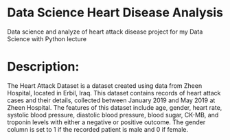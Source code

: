 # Data Science Heart Disease Analysis
Data science and analyze of heart attack disease project for my Data Science with Python lecture <br/>
# Description:
The Heart Attack Dataset is a dataset created using data from Zheen Hospital, located in Erbil, Iraq. This dataset contains records of heart attack cases and their details, collected between January 2019 and May 2019 at Zheen Hospital. The features of this dataset include age, gender, heart rate, systolic blood pressure, diastolic blood pressure, blood sugar, CK-MB, and troponin levels with either a negative or positive outcome. The gender column is set to 1 if the recorded patient is male and 0 if female.
